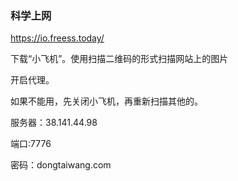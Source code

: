 ### 科学上网



https://io.freess.today/



下载“小飞机”。使用扫描二维码的形式扫描网站上的图片

开启代理。



如果不能用，先关闭小飞机，再重新扫描其他的。



服务器：38.141.44.98

端口:7776

密码：dongtaiwang.com